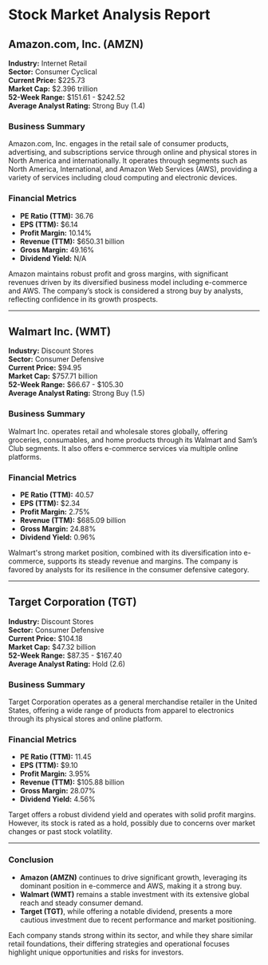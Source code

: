 # Stock Market Analysis Report

## Amazon.com, Inc. (AMZN)

**Industry:** Internet Retail  
**Sector:** Consumer Cyclical  
**Current Price:** $225.73  
**Market Cap:** $2.396 trillion  
**52-Week Range:** $151.61 - $242.52  
**Average Analyst Rating:** Strong Buy (1.4)

### Business Summary
Amazon.com, Inc. engages in the retail sale of consumer products, advertising, and subscriptions service through online and physical stores in North America and internationally. It operates through segments such as North America, International, and Amazon Web Services (AWS), providing a variety of services including cloud computing and electronic devices.

### Financial Metrics
- **PE Ratio (TTM):** 36.76
- **EPS (TTM):** $6.14
- **Profit Margin:** 10.14%
- **Revenue (TTM):** $650.31 billion
- **Gross Margin:** 49.16%
- **Dividend Yield:** N/A

Amazon maintains robust profit and gross margins, with significant revenues driven by its diversified business model including e-commerce and AWS. The company’s stock is considered a strong buy by analysts, reflecting confidence in its growth prospects.

---

## Walmart Inc. (WMT)

**Industry:** Discount Stores  
**Sector:** Consumer Defensive  
**Current Price:** $94.95  
**Market Cap:** $757.71 billion  
**52-Week Range:** $66.67 - $105.30  
**Average Analyst Rating:** Strong Buy (1.5)

### Business Summary
Walmart Inc. operates retail and wholesale stores globally, offering groceries, consumables, and home products through its Walmart and Sam’s Club segments. It also offers e-commerce services via multiple online platforms.

### Financial Metrics
- **PE Ratio (TTM):** 40.57
- **EPS (TTM):** $2.34
- **Profit Margin:** 2.75%
- **Revenue (TTM):** $685.09 billion
- **Gross Margin:** 24.88%
- **Dividend Yield:** 0.96%

Walmart's strong market position, combined with its diversification into e-commerce, supports its steady revenue and margins. The company is favored by analysts for its resilience in the consumer defensive category.

---

## Target Corporation (TGT)

**Industry:** Discount Stores  
**Sector:** Consumer Defensive  
**Current Price:** $104.18  
**Market Cap:** $47.32 billion  
**52-Week Range:** $87.35 - $167.40  
**Average Analyst Rating:** Hold (2.6)

### Business Summary
Target Corporation operates as a general merchandise retailer in the United States, offering a wide range of products from apparel to electronics through its physical stores and online platform.

### Financial Metrics
- **PE Ratio (TTM):** 11.45
- **EPS (TTM):** $9.10
- **Profit Margin:** 3.95%
- **Revenue (TTM):** $105.88 billion
- **Gross Margin:** 28.07%
- **Dividend Yield:** 4.56%

Target offers a robust dividend yield and operates with solid profit margins. However, its stock is rated as a hold, possibly due to concerns over market changes or past stock volatility.

---

### Conclusion

- **Amazon (AMZN)** continues to drive significant growth, leveraging its dominant position in e-commerce and AWS, making it a strong buy.
- **Walmart (WMT)** remains a stable investment with its extensive global reach and steady consumer demand.
- **Target (TGT)**, while offering a notable dividend, presents a more cautious investment due to recent performance and market positioning.

Each company stands strong within its sector, and while they share similar retail foundations, their differing strategies and operational focuses highlight unique opportunities and risks for investors.